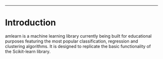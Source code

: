 ---
# Introduction
amlearn is a machine learning library currently being built for educational purposes featuring the most popular classification, regression and clustering algorithms. It is designed to replicate the basic functionality of the Scikit-learn library.

